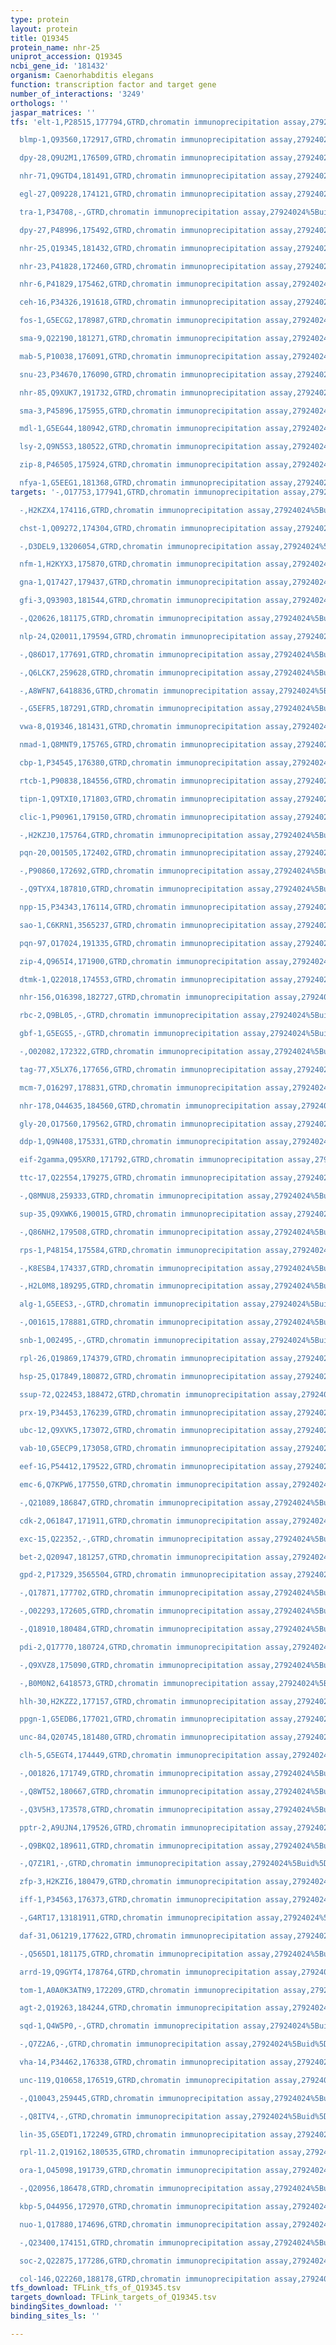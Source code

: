 ```yaml
---
type: protein
layout: protein
title: Q19345
protein_name: nhr-25
uniprot_accession: Q19345
ncbi_gene_id: '181432'
organism: Caenorhabditis elegans
function: transcription factor and target gene
number_of_interactions: '3249'
orthologs: ''
jaspar_matrices: ''
tfs: 'elt-1,P28515,177794,GTRD,chromatin immunoprecipitation assay,27924024%5Buid%5D,No

  blmp-1,Q93560,172917,GTRD,chromatin immunoprecipitation assay,27924024%5Buid%5D,No

  dpy-28,Q9U2M1,176509,GTRD,chromatin immunoprecipitation assay,27924024%5Buid%5D,No

  nhr-71,Q9GTD4,181491,GTRD,chromatin immunoprecipitation assay,27924024%5Buid%5D,No

  egl-27,Q09228,174121,GTRD,chromatin immunoprecipitation assay,27924024%5Buid%5D,No

  tra-1,P34708,-,GTRD,chromatin immunoprecipitation assay,27924024%5Buid%5D,No

  dpy-27,P48996,175492,GTRD,chromatin immunoprecipitation assay,27924024%5Buid%5D,No

  nhr-25,Q19345,181432,GTRD,chromatin immunoprecipitation assay,27924024%5Buid%5D,No

  nhr-23,P41828,172460,GTRD,chromatin immunoprecipitation assay,27924024%5Buid%5D,No

  nhr-6,P41829,175462,GTRD,chromatin immunoprecipitation assay,27924024%5Buid%5D,No

  ceh-16,P34326,191618,GTRD,chromatin immunoprecipitation assay,27924024%5Buid%5D,No

  fos-1,G5ECG2,178987,GTRD,chromatin immunoprecipitation assay,27924024%5Buid%5D,No

  sma-9,Q22190,181271,GTRD,chromatin immunoprecipitation assay,27924024%5Buid%5D,No

  mab-5,P10038,176091,GTRD,chromatin immunoprecipitation assay,27924024%5Buid%5D,No

  snu-23,P34670,176090,GTRD,chromatin immunoprecipitation assay,27924024%5Buid%5D,No

  nhr-85,Q9XUK7,191732,GTRD,chromatin immunoprecipitation assay,27924024%5Buid%5D,No

  sma-3,P45896,175955,GTRD,chromatin immunoprecipitation assay,27924024%5Buid%5D,No

  mdl-1,G5EG44,180942,GTRD,chromatin immunoprecipitation assay,27924024%5Buid%5D,No

  lsy-2,Q9N5S3,180522,GTRD,chromatin immunoprecipitation assay,27924024%5Buid%5D,No

  zip-8,P46505,175924,GTRD,chromatin immunoprecipitation assay,27924024%5Buid%5D,No

  nfya-1,G5EEG1,181368,GTRD,chromatin immunoprecipitation assay,27924024%5Buid%5D,No'
targets: '-,O17753,177941,GTRD,chromatin immunoprecipitation assay,27924024%5Buid%5D,No

  -,H2KZX4,174116,GTRD,chromatin immunoprecipitation assay,27924024%5Buid%5D,No

  chst-1,Q09272,174304,GTRD,chromatin immunoprecipitation assay,27924024%5Buid%5D,No

  -,D3DEL9,13206054,GTRD,chromatin immunoprecipitation assay,27924024%5Buid%5D,No

  nfm-1,H2KYX3,175870,GTRD,chromatin immunoprecipitation assay,27924024%5Buid%5D,No

  gna-1,Q17427,179437,GTRD,chromatin immunoprecipitation assay,27924024%5Buid%5D,No

  gfi-3,Q93903,181544,GTRD,chromatin immunoprecipitation assay,27924024%5Buid%5D,No

  -,Q20626,181175,GTRD,chromatin immunoprecipitation assay,27924024%5Buid%5D,No

  nlp-24,Q20011,179594,GTRD,chromatin immunoprecipitation assay,27924024%5Buid%5D,No

  -,Q86D17,177691,GTRD,chromatin immunoprecipitation assay,27924024%5Buid%5D,No

  -,Q6LCK7,259628,GTRD,chromatin immunoprecipitation assay,27924024%5Buid%5D,No

  -,A8WFN7,6418836,GTRD,chromatin immunoprecipitation assay,27924024%5Buid%5D,No

  -,G5EFR5,187291,GTRD,chromatin immunoprecipitation assay,27924024%5Buid%5D,No

  vwa-8,Q19346,181431,GTRD,chromatin immunoprecipitation assay,27924024%5Buid%5D,No

  nmad-1,Q8MNT9,175765,GTRD,chromatin immunoprecipitation assay,27924024%5Buid%5D,No

  cbp-1,P34545,176380,GTRD,chromatin immunoprecipitation assay,27924024%5Buid%5D,No

  rtcb-1,P90838,184556,GTRD,chromatin immunoprecipitation assay,27924024%5Buid%5D,No

  tipn-1,Q9TXI0,171803,GTRD,chromatin immunoprecipitation assay,27924024%5Buid%5D,No

  clic-1,P90961,179150,GTRD,chromatin immunoprecipitation assay,27924024%5Buid%5D,No

  -,H2KZJ0,175764,GTRD,chromatin immunoprecipitation assay,27924024%5Buid%5D,No

  pqn-20,O01505,172402,GTRD,chromatin immunoprecipitation assay,27924024%5Buid%5D,No

  -,P90860,172692,GTRD,chromatin immunoprecipitation assay,27924024%5Buid%5D,No

  -,Q9TYX4,187810,GTRD,chromatin immunoprecipitation assay,27924024%5Buid%5D,No

  npp-15,P34343,176114,GTRD,chromatin immunoprecipitation assay,27924024%5Buid%5D,No

  sao-1,C6KRN1,3565237,GTRD,chromatin immunoprecipitation assay,27924024%5Buid%5D,No

  pqn-97,O17024,191335,GTRD,chromatin immunoprecipitation assay,27924024%5Buid%5D,No

  zip-4,Q965I4,171900,GTRD,chromatin immunoprecipitation assay,27924024%5Buid%5D,No

  dtmk-1,Q22018,174553,GTRD,chromatin immunoprecipitation assay,27924024%5Buid%5D,No

  nhr-156,O16398,182727,GTRD,chromatin immunoprecipitation assay,27924024%5Buid%5D,No

  rbc-2,Q9BL05,-,GTRD,chromatin immunoprecipitation assay,27924024%5Buid%5D,No

  gbf-1,G5EGS5,-,GTRD,chromatin immunoprecipitation assay,27924024%5Buid%5D,No

  -,O02082,172322,GTRD,chromatin immunoprecipitation assay,27924024%5Buid%5D,No

  tag-77,X5LX76,177656,GTRD,chromatin immunoprecipitation assay,27924024%5Buid%5D,No

  mcm-7,O16297,178831,GTRD,chromatin immunoprecipitation assay,27924024%5Buid%5D,No

  nhr-178,O44635,184560,GTRD,chromatin immunoprecipitation assay,27924024%5Buid%5D,No

  gly-20,O17560,179562,GTRD,chromatin immunoprecipitation assay,27924024%5Buid%5D,No

  ddp-1,Q9N408,175331,GTRD,chromatin immunoprecipitation assay,27924024%5Buid%5D,No

  eif-2gamma,Q95XR0,171792,GTRD,chromatin immunoprecipitation assay,27924024%5Buid%5D,No

  ttc-17,Q22554,179275,GTRD,chromatin immunoprecipitation assay,27924024%5Buid%5D,No

  -,Q8MNU8,259333,GTRD,chromatin immunoprecipitation assay,27924024%5Buid%5D,No

  sup-35,Q9XWK6,190015,GTRD,chromatin immunoprecipitation assay,27924024%5Buid%5D,No

  -,Q86NH2,179508,GTRD,chromatin immunoprecipitation assay,27924024%5Buid%5D,No

  rps-1,P48154,175584,GTRD,chromatin immunoprecipitation assay,27924024%5Buid%5D,No

  -,K8ESB4,174337,GTRD,chromatin immunoprecipitation assay,27924024%5Buid%5D,No

  -,H2L0M8,189295,GTRD,chromatin immunoprecipitation assay,27924024%5Buid%5D,No

  alg-1,G5EES3,-,GTRD,chromatin immunoprecipitation assay,27924024%5Buid%5D,No

  -,O01615,178881,GTRD,chromatin immunoprecipitation assay,27924024%5Buid%5D,No

  snb-1,O02495,-,GTRD,chromatin immunoprecipitation assay,27924024%5Buid%5D,No

  rpl-26,Q19869,174379,GTRD,chromatin immunoprecipitation assay,27924024%5Buid%5D,No

  hsp-25,Q17849,180872,GTRD,chromatin immunoprecipitation assay,27924024%5Buid%5D,No

  ssup-72,Q22453,188472,GTRD,chromatin immunoprecipitation assay,27924024%5Buid%5D,No

  prx-19,P34453,176239,GTRD,chromatin immunoprecipitation assay,27924024%5Buid%5D,No

  ubc-12,Q9XVK5,173072,GTRD,chromatin immunoprecipitation assay,27924024%5Buid%5D,No

  vab-10,G5ECP9,173058,GTRD,chromatin immunoprecipitation assay,27924024%5Buid%5D,No

  eef-1G,P54412,179522,GTRD,chromatin immunoprecipitation assay,27924024%5Buid%5D,No

  emc-6,Q7KPW6,177550,GTRD,chromatin immunoprecipitation assay,27924024%5Buid%5D,No

  -,Q21089,186847,GTRD,chromatin immunoprecipitation assay,27924024%5Buid%5D,No

  cdk-2,O61847,171911,GTRD,chromatin immunoprecipitation assay,27924024%5Buid%5D,No

  exc-15,Q22352,-,GTRD,chromatin immunoprecipitation assay,27924024%5Buid%5D,No

  bet-2,Q20947,181257,GTRD,chromatin immunoprecipitation assay,27924024%5Buid%5D,No

  gpd-2,P17329,3565504,GTRD,chromatin immunoprecipitation assay,27924024%5Buid%5D,No

  -,Q17871,177702,GTRD,chromatin immunoprecipitation assay,27924024%5Buid%5D,No

  -,O02293,172605,GTRD,chromatin immunoprecipitation assay,27924024%5Buid%5D,No

  -,Q18910,180484,GTRD,chromatin immunoprecipitation assay,27924024%5Buid%5D,No

  pdi-2,Q17770,180724,GTRD,chromatin immunoprecipitation assay,27924024%5Buid%5D,No

  -,Q9XVZ8,175090,GTRD,chromatin immunoprecipitation assay,27924024%5Buid%5D,No

  -,B0M0N2,6418573,GTRD,chromatin immunoprecipitation assay,27924024%5Buid%5D,No

  hlh-30,H2KZZ2,177157,GTRD,chromatin immunoprecipitation assay,27924024%5Buid%5D,No

  ppgn-1,G5EDB6,177021,GTRD,chromatin immunoprecipitation assay,27924024%5Buid%5D,No

  unc-84,Q20745,181480,GTRD,chromatin immunoprecipitation assay,27924024%5Buid%5D,No

  clh-5,G5EGT4,174449,GTRD,chromatin immunoprecipitation assay,27924024%5Buid%5D,No

  -,O01826,171749,GTRD,chromatin immunoprecipitation assay,27924024%5Buid%5D,No

  -,Q8WT52,180667,GTRD,chromatin immunoprecipitation assay,27924024%5Buid%5D,No

  -,Q3V5H3,173578,GTRD,chromatin immunoprecipitation assay,27924024%5Buid%5D,No

  pptr-2,A9UJN4,179526,GTRD,chromatin immunoprecipitation assay,27924024%5Buid%5D,No

  -,Q9BKQ2,189611,GTRD,chromatin immunoprecipitation assay,27924024%5Buid%5D,No

  -,Q7Z1R1,-,GTRD,chromatin immunoprecipitation assay,27924024%5Buid%5D,No

  zfp-3,H2KZI6,180479,GTRD,chromatin immunoprecipitation assay,27924024%5Buid%5D,No

  iff-1,P34563,176373,GTRD,chromatin immunoprecipitation assay,27924024%5Buid%5D,No

  -,G4RT17,13181911,GTRD,chromatin immunoprecipitation assay,27924024%5Buid%5D,No

  daf-31,O61219,177622,GTRD,chromatin immunoprecipitation assay,27924024%5Buid%5D,No

  -,Q565D1,181175,GTRD,chromatin immunoprecipitation assay,27924024%5Buid%5D,No

  arrd-19,Q9GYT4,178764,GTRD,chromatin immunoprecipitation assay,27924024%5Buid%5D,No

  tom-1,A0A0K3ATN9,172209,GTRD,chromatin immunoprecipitation assay,27924024%5Buid%5D,No

  agt-2,Q19263,184244,GTRD,chromatin immunoprecipitation assay,27924024%5Buid%5D,No

  sqd-1,Q4W5P0,-,GTRD,chromatin immunoprecipitation assay,27924024%5Buid%5D,No

  -,Q7Z2A6,-,GTRD,chromatin immunoprecipitation assay,27924024%5Buid%5D,No

  vha-14,P34462,176338,GTRD,chromatin immunoprecipitation assay,27924024%5Buid%5D,No

  unc-119,Q10658,176519,GTRD,chromatin immunoprecipitation assay,27924024%5Buid%5D,No

  -,Q10043,259445,GTRD,chromatin immunoprecipitation assay,27924024%5Buid%5D,No

  -,Q8ITV4,-,GTRD,chromatin immunoprecipitation assay,27924024%5Buid%5D,No

  lin-35,G5EDT1,172249,GTRD,chromatin immunoprecipitation assay,27924024%5Buid%5D,No

  rpl-11.2,Q19162,180535,GTRD,chromatin immunoprecipitation assay,27924024%5Buid%5D,No

  ora-1,O45098,191739,GTRD,chromatin immunoprecipitation assay,27924024%5Buid%5D,No

  -,Q20956,186478,GTRD,chromatin immunoprecipitation assay,27924024%5Buid%5D,No

  kbp-5,O44956,172970,GTRD,chromatin immunoprecipitation assay,27924024%5Buid%5D,No

  nuo-1,Q17880,174696,GTRD,chromatin immunoprecipitation assay,27924024%5Buid%5D,No

  -,Q23400,174151,GTRD,chromatin immunoprecipitation assay,27924024%5Buid%5D,No

  soc-2,Q22875,177286,GTRD,chromatin immunoprecipitation assay,27924024%5Buid%5D,No

  col-146,Q22260,188178,GTRD,chromatin immunoprecipitation assay,27924024%5Buid%5D,No'
tfs_download: TFLink_tfs_of_Q19345.tsv
targets_download: TFLink_targets_of_Q19345.tsv
bindingSites_download: ''
binding_sites_ls: ''

---
```

